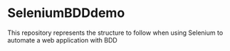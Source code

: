 # SeleniumBDDdemo
This repository represents the structure to follow when using Selenium to automate a web application with BDD
